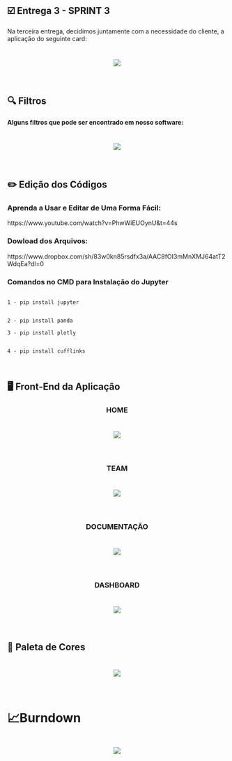 ## :ballot_box_with_check: Entrega 3 - SPRINT 3

Na terceira entrega, decidimos juntamente com a necessidade do cliente, a aplicação do seguinte card:

<h1 align="center"> <img src = "https://github.com/PROGRAMOID/Analise-Eleitorado/blob/main/assets/SPRINT%203.png" /></h1>


<br>

## &#128269; Filtros

<h4>Alguns filtros que pode ser encontrado em nosso software:</h4>

<h1 align="center"> <img src = "https://github.com/Group-4-Fatec-SJC/Analise-Eleitorado/blob/main/assets/filtros.png"/></h1>

<br>

## &#9999;&#65039; Edição dos Códigos

<h3>Aprenda a Usar e Editar de Uma Forma Fácil:</h3>
https://www.youtube.com/watch?v=PhwWiEUOynU&t=44s

<h3>Dowload dos Arquivos:</h3>
https://www.dropbox.com/sh/83w0kn85rsdfx3a/AAC8fOI3mMnXMJ64atT2WdqEa?dl=0

<h3>Comandos no CMD para Instalação do Jupyter</h3>


```

1 - pip install jupyter

```

```

2 - pip install panda

```
```
3 - pip install plotly

```
```

4 - pip install cufflinks

```




<br>

## :desktop_computer: Front-End da Aplicação

<h3 align="center">HOME</h3>

<h1 align="center"> <img src = "https://github.com/Group-4-Fatec-SJC/Analise-Eleitorado/blob/main/assets/INDEX.gif"/></h1>

<br>

<h3 align="center">TEAM</h3>

<h1 align="center"> <img src = "https://github.com/Group-4-Fatec-SJC/Analise-Eleitorado/blob/main/assets/TEAM.gif"/></h1>

<br>

<h3 align="center">DOCUMENTAÇÃO</h3>

<h1 align="center"> <img src ="https://github.com/Group-4-Fatec-SJC/Analise-Eleitorado/blob/main/assets/DOCUMENTA%C3%87%C3%83O.gif"/></h1>

<br>

<h3 align="center">DASHBOARD</h3>

<h1 align="center"> <img src = "https://github.com/Group-4-Fatec-SJC/Analise-Eleitorado/blob/main/assets/DASHBOARD.gif"/></h1>


<br>


<h2>&#x1F3A8; Paleta de Cores</h2>
<h1 align="center"> <img src = "https://github.com/Group-4-Fatec-SJC/Analise-Eleitorado/blob/main/assets/PALETA%20DE%20CORES.png"/></h1>


<br>

<h1>&#128200;Burndown</h1>

<h1 align="center"> <img src = "https://github.com/Group-4-Fatec-SJC/Analise-Eleitorado/blob/main/assets/BURNDOWN_SPRINT2.PNG"/></h1>

<br>





